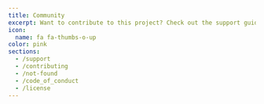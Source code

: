 ```yaml
---
title: Community
excerpt: Want to contribute to this project? Check out the support guidelines
icon:
  name: fa fa-thumbs-o-up
color: pink
sections:
  - /support
  - /contributing
  - /not-found
  - /code_of_conduct
  - /license
---
```

